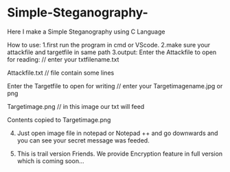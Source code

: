 # Simple-Steganography-
Here I make  a Simple Steganography using C Language 


How to use:
1.first run the program in cmd or VScode.
2.make sure your attackfile and targetfile in same path
3.output:
  Enter the Attackfile to open for reading: // enter your txtfilename.txt
  
  Attackfile.txt // file contain some lines
  
  Enter the Targetfile to open for writing // enter your Targetimagename.jpg or png
  
  Targetimage.png // in this image our txt will feed
  
  Contents copied to Targetimage.png
  
 4. Just open image file in notepad or Notepad ++ and go downwards and you can see your secret message was feeded.
 
 5. This is trail version Friends. We provide Encryption feature in full version which is coming soon...
   
  
